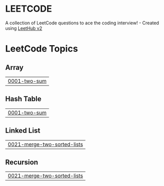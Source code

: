 # LEETCODE
A collection of LeetCode questions to ace the coding interview! - Created using [LeetHub v2](https://github.com/arunbhardwaj/LeetHub-2.0)

<!---LeetCode Topics Start-->
# LeetCode Topics
## Array
|  |
| ------- |
| [0001-two-sum](https://github.com/sonammourya/LEETCODE/tree/master/0001-two-sum) |
## Hash Table
|  |
| ------- |
| [0001-two-sum](https://github.com/sonammourya/LEETCODE/tree/master/0001-two-sum) |
## Linked List
|  |
| ------- |
| [0021-merge-two-sorted-lists](https://github.com/sonammourya/LEETCODE/tree/master/0021-merge-two-sorted-lists) |
## Recursion
|  |
| ------- |
| [0021-merge-two-sorted-lists](https://github.com/sonammourya/LEETCODE/tree/master/0021-merge-two-sorted-lists) |
<!---LeetCode Topics End-->